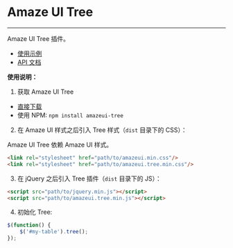 # Amaze UI Tree
---

Amaze UI Tree 插件。

- [使用示例](http://amazeui.github.io/tree/docs/demo.html)
- [API 文档](http://amazeui.github.io/tree/docs/api.html)

**使用说明：**

1. 获取 Amaze UI Tree

  - [直接下载](https://github.com/amazeui/tree/archive/master.zip)
  - 使用 NPM: `npm install amazeui-tree`

2. 在 Amaze UI 样式之后引入 Tree 样式（`dist` 目录下的 CSS）：

  Amaze UI Tree 依赖 Amaze UI 样式。

  ```html
  <link rel="stylesheet" href="path/to/amazeui.min.css"/>
  <link rel="stylesheet" href="path/to/amazeui.tree.min.css"/>
  ```

3. 在 jQuery 之后引入 Tree 插件（`dist` 目录下的 JS）：

  ```html
  <script src="path/to/jquery.min.js"></script>
  <script src="path/to/amazeui.tree.min.js"></script>
  ```

4. 初始化 Tree:

  ```js
  $(function() {
      $('#my-table').tree();
  });
  ```
